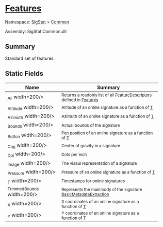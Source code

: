 # [Features](./Features.md)

Namespace: [SigStat]() > [Common](./README.md)

Assembly: SigStat.Common.dll

## Summary
Standard set of features.

## Static Fields

| Name | Summary | 
| --- | --- | 
| <sub>All</sub><img style="cursor:not-allowed;"> width=200/></div>| <sub>Returns a readonly list of all [FeatureDescriptor](https://github.com/hargitomi97/sigstat/blob/master/docs/md/SigStat/Common/FeatureDescriptor.md)s defined in [Features](https://github.com/hargitomi97/sigstat/blob/master/docs/md/SigStat/Common/Features.md)</sub>| <br>
| <sub>Altitude</sub><img style="cursor:not-allowed;"> width=200/></div>| <sub>Altitude of an online signature as a function of [T](https://github.com/hargitomi97/sigstat/blob/master/docs/md/SigStat/Common/Features.md)</sub>| <br>
| <sub>Azimuth</sub><img style="cursor:not-allowed;"> width=200/></div>| <sub>Azimuth of an online signature as a function of [T](https://github.com/hargitomi97/sigstat/blob/master/docs/md/SigStat/Common/Features.md)</sub>| <br>
| <sub>Bounds</sub><img style="cursor:not-allowed;"> width=200/></div>| <sub>Actual bounds of the signature</sub>| <br>
| <sub>Button</sub><img style="cursor:not-allowed;"> width=200/></div>| <sub>Pen position of an online signature as a function of [T](https://github.com/hargitomi97/sigstat/blob/master/docs/md/SigStat/Common/Features.md)</sub>| <br>
| <sub>Cog</sub><img style="cursor:not-allowed;"> width=200/></div>| <sub>Center of gravity in a signature</sub>| <br>
| <sub>Dpi</sub><img style="cursor:not-allowed;"> width=200/></div>| <sub>Dots per inch</sub>| <br>
| <sub>Image</sub><img style="cursor:not-allowed;"> width=200/></div>| <sub>The visaul representation of a signature</sub>| <br>
| <sub>Pressure</sub><img style="cursor:not-allowed;"> width=200/></div>| <sub>Pressure of an online signature as a function of [T](https://github.com/hargitomi97/sigstat/blob/master/docs/md/SigStat/Common/Features.md)</sub>| <br>
| <sub>T</sub><img style="cursor:not-allowed;"> width=200/></div>| <sub>Timestamps for online signatures</sub>| <br>
| <sub>TrimmedBounds</sub><img style="cursor:not-allowed;"> width=200/></div>| <sub>Represents the main body of the signature [BasicMetadataExtraction](https://github.com/hargitomi97/sigstat/blob/master/docs/md/SigStat/Common/BasicMetadataExtraction.md)</sub>| <br>
| <sub>X</sub><img style="cursor:not-allowed;"> width=200/></div>| <sub>X coordinates of an online signature as a function of [T](https://github.com/hargitomi97/sigstat/blob/master/docs/md/SigStat/Common/Features.md)</sub>| <br>
| <sub>Y</sub><img style="cursor:not-allowed;"> width=200/></div>| <sub>Y coordinates of an online signature as a function of [T](https://github.com/hargitomi97/sigstat/blob/master/docs/md/SigStat/Common/Features.md)</sub>| <br>


